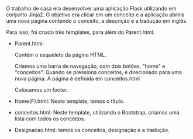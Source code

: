 O trabalho de casa era desenvolver uma aplicação Flask utilizando em conjunto Jinja2. 
O objetivo era clicar em um conceito e a aplicação abriria uma nova página contendo o conceito, a descrição e a tradução em inglês.

Para isso, foi criado três templates, para além do Parent.html.

- Parent.html:

    Contém o esqueleto da página HTML. 
    
    Criamos uma barra de navegação, com dois botões, "home" e "conceitos". Quando se pressiona conceitos, é direcionado para uma nova página. A página é definida em conceitos.html

    Colocamos um footer.

- Home(F).html: Neste template, temos o título.

- conceitos.html: Neste template, utilizando o Bootstrap, criamos uma lista com todos os conceitos.

- Designacao.html: temos os conceitos, designação e a tradução.